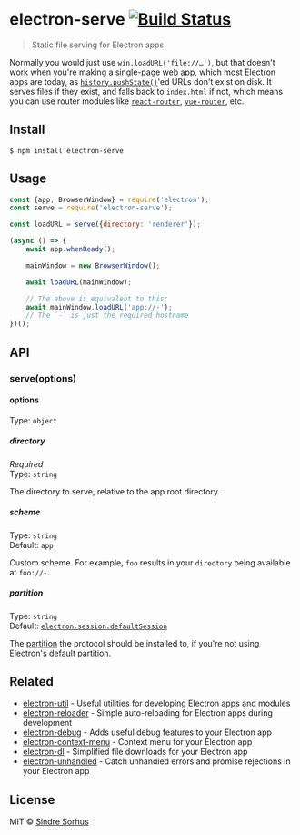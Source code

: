 # electron-serve [![Build Status](https://travis-ci.org/sindresorhus/electron-serve.svg?branch=master)](https://travis-ci.org/sindresorhus/electron-serve)

> Static file serving for Electron apps

Normally you would just use `win.loadURL('file://…')`, but that doesn't work when you're making a single-page web app, which most Electron apps are today, as [`history.pushState()`](https://developer.mozilla.org/en-US/docs/Web/API/History_API)'ed URLs don't exist on disk. It serves files if they exist, and falls back to `index.html` if not, which means you can use router modules like [`react-router`](https://github.com/ReactTraining/react-router), [`vue-router`](https://github.com/vuejs/vue-router), etc.


## Install

```
$ npm install electron-serve
```


## Usage

```js
const {app, BrowserWindow} = require('electron');
const serve = require('electron-serve');

const loadURL = serve({directory: 'renderer'});

(async () => {
	await app.whenReady();

	mainWindow = new BrowserWindow();

	await loadURL(mainWindow);

	// The above is equivalent to this:
	await mainWindow.loadURL('app://-');
	// The `-` is just the required hostname
})();
```


## API

### serve(options)

#### options

Type: `object`

##### directory

*Required*<br>
Type: `string`

The directory to serve, relative to the app root directory.

##### scheme

Type: `string`<br>
Default: `app`

Custom scheme. For example, `foo` results in your `directory` being available at `foo://-`.

##### partition

Type: `string`<br>
Default: [`electron.session.defaultSession`](https://electronjs.org/docs/api/session#sessiondefaultsession)

The [partition](https://electronjs.org/docs/api/session#sessionfrompartitionpartition-options) the protocol should be installed to, if you're not using Electron's default partition.


## Related

- [electron-util](https://github.com/sindresorhus/electron-util) - Useful utilities for developing Electron apps and modules
- [electron-reloader](https://github.com/sindresorhus/electron-reloader) - Simple auto-reloading for Electron apps during development
- [electron-debug](https://github.com/sindresorhus/electron-debug) - Adds useful debug features to your Electron app
- [electron-context-menu](https://github.com/sindresorhus/electron-context-menu) - Context menu for your Electron app
- [electron-dl](https://github.com/sindresorhus/electron-dl) - Simplified file downloads for your Electron app
- [electron-unhandled](https://github.com/sindresorhus/electron-unhandled) - Catch unhandled errors and promise rejections in your Electron app


## License

MIT © [Sindre Sorhus](https://sindresorhus.com)
